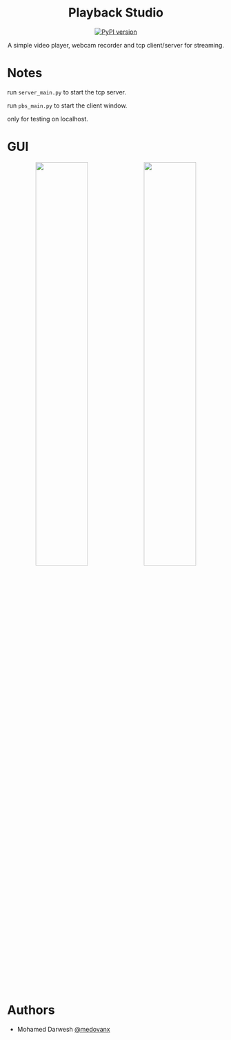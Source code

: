 <div align="center">
  
#  Playback Studio

[![PyPI version](https://img.shields.io/pypi/pyversions/spotDL?color=%2344CC11&style=flat-square)](https://www.python.org/)

A simple video player, webcam recorder and tcp client/server for streaming.
</div>

# Notes
run ``server_main.py`` to start the tcp server.

run ``pbs_main.py`` to start the client window.

only for testing on localhost.
# GUI
<p align="center">
  <img src="https://github.com/medovanx/download-time-calculator/assets/29468096/77fb4075-8d85-43ec-a224-aa6e3ac1684b" width="49%">
  <img src="https://github.com/medovanx/download-time-calculator/assets/29468096/274f67fb-430d-47bb-b4ec-7e699d532c2c" width="49%">
</p>

# Authors
- Mohamed Darwesh [@medovanx](https://github.com/medovanx)



